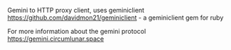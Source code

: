 Gemini to HTTP proxy client, uses geminiclient https://github.com/davidmon21/geminiclient - a geminiclient gem for ruby

For more information about the gemini protocol
https://gemini.circumlunar.space
